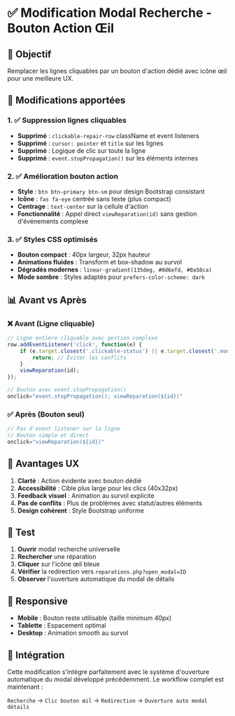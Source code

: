 # ✅ Modification Modal Recherche - Bouton Action Œil

## 🎯 Objectif
Remplacer les lignes cliquables par un bouton d'action dédié avec icône œil pour une meilleure UX.

## 🔧 Modifications apportées

### 1. ✅ Suppression lignes cliquables
- **Supprimé** : `clickable-repair-row` className et event listeners
- **Supprimé** : `cursor: pointer` et `title` sur les lignes  
- **Supprimé** : Logique de clic sur toute la ligne
- **Supprimé** : `event.stopPropagation()` sur les éléments internes

### 2. ✅ Amélioration bouton action
- **Style** : `btn btn-primary btn-sm` pour design Bootstrap consistant
- **Icône** : `fas fa-eye` centrée sans texte (plus compact)
- **Centrage** : `text-center` sur la cellule d'action
- **Fonctionnalité** : Appel direct `viewReparation(id)` sans gestion d'événements complexe

### 3. ✅ Styles CSS optimisés
- **Bouton compact** : 40px largeur, 32px hauteur
- **Animations fluides** : Transform et box-shadow au survol
- **Dégradés modernes** : `linear-gradient(135deg, #0d6efd, #0a58ca)`
- **Mode sombre** : Styles adaptés pour `prefers-color-scheme: dark`

## 📊 Avant vs Après

### ❌ Avant (Ligne cliquable)
```javascript
// Ligne entière cliquable avec gestion complexe
row.addEventListener('click', function(e) {
    if (e.target.closest('.clickable-status') || e.target.closest('.modern-action-btn')) {
        return; // Éviter les conflits
    }
    viewReparation(id);
});

// Bouton avec event.stopPropagation()
onclick="event.stopPropagation(); viewReparation(${id})"
```

### ✅ Après (Bouton seul)
```javascript
// Pas d'event listener sur la ligne
// Bouton simple et direct
onclick="viewReparation(${id})"
```

## 🎨 Avantages UX

1. **Clarté** : Action évidente avec bouton dédié
2. **Accessibilité** : Cible plus large pour les clics (40x32px)
3. **Feedback visuel** : Animation au survol explicite
4. **Pas de conflits** : Plus de problèmes avec statut/autres éléments
5. **Design cohérent** : Style Bootstrap uniforme

## 🧪 Test

1. **Ouvrir** modal recherche universelle
2. **Rechercher** une réparation
3. **Cliquer** sur l'icône œil bleue
4. **Vérifier** la redirection vers `reparations.php?open_modal=ID`
5. **Observer** l'ouverture automatique du modal de détails

## 📱 Responsive

- **Mobile** : Bouton reste utilisable (taille minimum 40px)
- **Tablette** : Espacement optimal
- **Desktop** : Animation smooth au survol

## 🔗 Intégration

Cette modification s'intègre parfaitement avec le système d'ouverture automatique du modal développé précédemment. Le workflow complet est maintenant :

`Recherche` → `Clic bouton œil` → `Redirection` → `Ouverture auto modal détails` 
